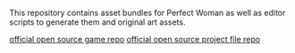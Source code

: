 This repository contains asset bundles for Perfect Woman as well as editor scripts to generate them and original art assets.

[official open source game repo](https://github.com/pdlla/perfectwomangame)
[official open source project file repo](https://github.com/pdlla/perfectwomanfiles)
